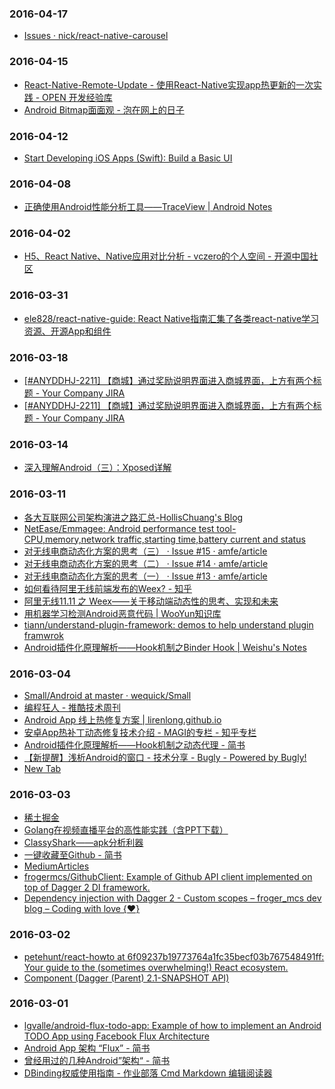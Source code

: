 ### 2016-04-17<br>
+ [Issues · nick/react-native-carousel](https://github.com/nick/react-native-carousel/issues)<br>

### 2016-04-15<br>
+ [React-Native-Remote-Update - 使用React-Native实现app热更新的一次实践 - OPEN 开发经验库](http://www.open-open.com/lib/view/open1451828463136.html)<br>
+ [Android Bitmap面面观 - 泡在网上的日子](http://www.jcodecraeer.com/a/anzhuokaifa/androidkaifa/2016/0329/4101.html)<br>

### 2016-04-12<br>
+ [Start Developing iOS Apps (Swift): Build a Basic UI](https://developer.apple.com/library/ios/referencelibrary/GettingStarted/DevelopiOSAppsSwift/Lesson2.html#//apple_ref/doc/uid/TP40015214-CH5-SW1)<br>

### 2016-04-08<br>
+ [正确使用Android性能分析工具——TraceView | Android Notes](http://bxbxbai.github.io/2014/10/25/use-trace-view/)<br>

### 2016-04-02<br>
+ [H5、React Native、Native应用对比分析 - vczero的个人空间 - 开源中国社区](http://my.oschina.net/vczero/blog/597980?fromerr=s2CoLPvF)<br>

### 2016-03-31<br>
+ [ele828/react-native-guide: React Native指南汇集了各类react-native学习资源、开源App和组件](https://github.com/ele828/react-native-guide)<br>

### 2016-03-18<br>
+ [[#ANYDDHJ-2211] 【商城】通过奖励说明界面进入商城界面，上方有两个标题 - Your Company JIRA](http://jira.yeshj.com/browse/ANYDDHJ-2211)<br>
+ [[#ANYDDHJ-2211] 【商城】通过奖励说明界面进入商城界面，上方有两个标题 - Your Company JIRA](http://jira.yeshj.com/browse/ANYDDHJ-2211)<br>

### 2016-03-14<br>
+ [深入理解Android（三）：Xposed详解](http://www.infoq.com/cn/articles/android-in-depth-xposed?utm_campaign=rightbar_v2&utm_source=infoq&utm_medium=articles_link&utm_content=link_text)<br>

### 2016-03-11<br>
+ [各大互联网公司架构演进之路汇总-HollisChuang's Blog](http://www.hollischuang.com/archives/1036)<br>
+ [NetEase/Emmagee: Android performance test tool-CPU,memory,network traffic,starting time,battery current and status](https://github.com/NetEase/Emmagee)<br>
+ [对无线电商动态化方案的思考（三） · Issue #15 · amfe/article](https://github.com/amfe/article/issues/15#issuecomment-157760066)<br>
+ [对无线电商动态化方案的思考（二） · Issue #14 · amfe/article](https://github.com/amfe/article/issues/14)<br>
+ [对无线电商动态化方案的思考（一） · Issue #13 · amfe/article](https://github.com/amfe/article/issues/13)<br>
+ [如何看待阿里无线前端发布的Weex? - 知乎](https://www.zhihu.com/question/37636296)<br>
+ [阿里无线11.11 之 Weex——关于移动端动态性的思考、实现和未来](https://mp.weixin.qq.com/s?__biz=MjM5MDE0Mjc4MA==&mid=402379225&idx=1&sn=e7d4832eaed0f6e2f6abcf3ee121e2ec&scene=1&srcid=0310WGZNcPhgwNlmMiEAwoxV&key=710a5d99946419d95de9947aed2849dc37f66d7f23be914cbea7b984e66c155cf9e769d002f9bed6d2108f8f7b7cb851&ascene=0&uin=MTEzNTYwNzI0MA%3D%3D&devicetype=iMac+MacBookPro11%2C4+OSX+OSX+10.11.1+build(15B42)&version=11020201&pass_ticket=6lRNt3ltDbLVg4bYTx%2FJ96NnFXLYHvQTVMcPTH4ceo3wWByON8LfpmrQQaq59mK9)<br>
+ [用机器学习检测Android恶意代码 | WooYun知识库](http://drops.wooyun.org/mobile/13428?utm_source=tuicool&utm_medium=referral)<br>
+ [tiann/understand-plugin-framework: demos to help understand plugin framwrok](https://github.com/tiann/understand-plugin-framework)<br>
+ [Android插件化原理解析——Hook机制之Binder Hook | Weishu's Notes](http://weishu.me/2016/02/16/understand-plugin-framework-binder-hook/)<br>

### 2016-03-04<br>
+ [Small/Android at master · wequick/Small](https://github.com/wequick/Small/tree/master/Android)<br>
+ [编程狂人 - 推酷技术周刊](http://www.tuicool.com/mags)<br>
+ [Android App 线上热修复方案 | lirenlong.github.io](http://lirenlong.github.io/hotfix/)<br>
+ [安卓App热补丁动态修复技术介绍 - MAGI的专栏 - 知乎专栏](http://zhuanlan.zhihu.com/magilu/20308548)<br>
+ [Android插件化原理解析——Hook机制之动态代理 - 简书](http://www.jianshu.com/p/b30ea19c444b)<br>
+ [【新提醒】浅析Android的窗口 - 技术分享 - Bugly - Powered by Bugly!](http://bugly.qq.com/bbs/forum.php?mod=viewthread&tid=555)<br>
+ [New Tab](chrome-extension://laookkfknpbbblfpciffpaejjkokdgca/dashboard.html)<br>

### 2016-03-03<br>
+ [稀土掘金](http://gold.xitu.io/#/)<br>
+ [Golang在视频直播平台的高性能实践（含PPT下载）](https://mp.weixin.qq.com/s?__biz=MzAwMDU1MTE1OQ==&mid=404230356&idx=1&sn=6b73f971c4cf1170adaf4d249480ed9a&scene=1&srcid=030143KyzPHRJiaJoIRTQaJs&key=710a5d99946419d9370b968cdba92d04dfdfb9bf448c8c42a695906e52dc6b10311bec070608f5f260ced58ddcbf0f6e&ascene=0&uin=MTAwOTE1Mjk2MA%3D%3D&devicetype=iMac+MacBookPro11%2C1+OSX+OSX+10.11.1+build(15B42)&version=11020201&pass_ticket=qWyHweFt2N3oGwrX8p2V6hC9Bbu%2FQ8EfPbyjjLZkxCx3j1LescGHeaebqzwCnFIS)<br>
+ [ClassyShark——apk分析利器](http://mp.weixin.qq.com/s?__biz=MzA4NTQwNDcyMA==&mid=402526638&idx=1&sn=bdd13a3cb722e72f67d4dcc1af0f620d#rd)<br>
+ [一键收藏至Github - 简书](http://www.jianshu.com/p/19d2f3a3b5d8)<br>
+ [MediumArticles](http://localhost:3000/index)<br>
+ [frogermcs/GithubClient: Example of Github API client implemented on top of Dagger 2 DI framework.](https://github.com/frogermcs/GithubClient)<br>
+ [Dependency injection with Dagger 2 - Custom scopes – froger_mcs dev blog – Coding with love {❤️}](http://frogermcs.github.io/dependency-injection-with-dagger-2-custom-scopes/)<br>

### 2016-03-02<br>
+ [petehunt/react-howto at 6f09237b19773764a1fc35becf03b767548491ff: Your guide to the (sometimes overwhelming!) React ecosystem.](https://github.com/petehunt/react-howto/tree/6f09237b19773764a1fc35becf03b767548491ff)<br>
+ [Component (Dagger (Parent) 2.1-SNAPSHOT API)](http://google.github.io/dagger/api/latest/dagger/Component.html)<br>

### 2016-03-01<br>
+ [lgvalle/android-flux-todo-app: Example of how to implement an Android TODO App using Facebook Flux Architecture](https://github.com/lgvalle/android-flux-todo-app)<br>
+ [Android App 架构 “Flux” - 简书](http://www.jianshu.com/p/918719151e72)<br>
+ [曾经用过的几种Android”架构“ - 简书](http://www.jianshu.com/p/e7b6ff1bc360)<br>
+ [DBinding权威使用指南 - 作业部落 Cmd Markdown 编辑阅读器](https://www.zybuluo.com/shark0017/note/256112)<br>

